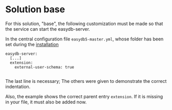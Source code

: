 # Solution base

For this solution, "base", the following customization must be made so that the service can start the easydb-server.

In the central configuration file `easydb5-master.yml`, whose folder has been set during the [installation](../../sysadmin/installation/installation.md#data)

~~~~~
easydb-server:
  [...]
  extension:
    external-user-schema: true
    
~~~~~


The last line is necessary; The others were given to demonstrate the correct indentation.

Also, the example shows the correct parent entry `extension`. If it is missing in your file, it must also be added now.